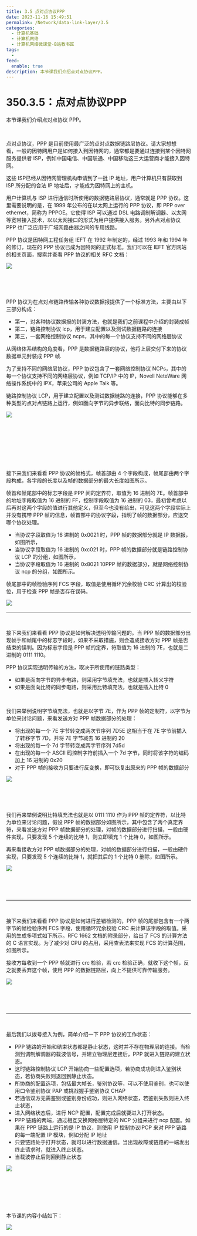 ```yaml
---
title: 3.5 点对点协议PPP
date: 2023-11-16 15:49:51
permalink: /Network/data-link-layer/3.5
categories:
  - 计算机基础
  - 计算机网络
  - 计算机网络微课堂-B站教书匠
tags:
  - 
feed:
  enable: true
description: 本节课我们介绍点对点协议PPP。 
---
```

# 350.3.5：点对点协议PPP

本节课我们介绍点对点协议 PPP。
<!-- more -->

‍

点对点协议，PPP 是目前使用最广泛的点对点数据链路层协议。请大家想想看，‍‍一般的因特网用户是如何接入到因特网的，通常都是要通过连接到某个因特网服务提供者 ISP，‍‍例如中国电信、中国联通、中国移动这三大运营商才能接入因特网。‍‍

这些 ISP‍‍已经从因特网管理机构申请到了一批 IP 地址，用户计算机只有获取到 ISP 所分配的合法 IP 地址后，‍‍才能成为因特网上的主机。

用户计算机与 ISP 进行通信时所使用的数据链路层协议，‍‍通常就是 PPP 协议。这里需要说明的是，在 1999 年公布的在以太网上运行的 PPP 协议，‍‍即 PPP over ethernet，简称为 PPPOE。它使得 ISP 可以通过 DSL 电路调制解调器、‍‍以太网等宽带接入技术，以以太网接口的形式‍‍为用户提供接入服务。‍‍另外点对点协议 PPP 也广泛应用于广域网路由器之间的专用线路。‍‍

PPP 协议是因特网工程任务组 IEFT 在 1992 年制定的，经过 1993 年‍‍和 1994 年的修订，现在的 PPP 协议已成为因特网的正式标准。‍‍我们可以在 IEFT 官方网站的相关页面，搜索并查看 PPP 协议的相关 RFC 文档：

​![](https://image.peterjxl.com/blog/image-20211212153915-nzaeovv.png)​

‍

‍

PPP 协议为在点对点链路传输各种协议数据报提供了一个标准方法，‍‍主要由以下三部分构成：

* 第一，对各种协议数据报的封装方法，‍‍也就是我们之前课程中介绍的封装成帧
* 第二，链路控制协议 lcp，用于建立配置‍‍以及测试数据链路的连接
* 第三，一套网络控制协议 ncps，其中的每一个协议‍‍支持不同的网络层协议

从网络体系结构的角度看，PPP 是数据链路层的协议，‍‍他将上层交付下来的协议数据单元‍‍封装成 PPP 帧.

为了支持不同的网络层协议，PPP 协议包含了一套网络控制协议 NCPs，其中的每一个协议支持不同的网络层协议，例如 TCP/IP 中的 IP‍‍，Novell NeteWare 网络操作系统中的 IPX，苹果公司的 Apple Talk 等。

链路控制协议 LCP，用于建立配置以及测试数据链路的连接，PPP 协议能够在多种类型的点对点链路上运行，‍‍例如面向字节的异步联络，‍‍面向比特的同步链路。‍‍

​![](https://image.peterjxl.com/blog/image-20211212160347-f5ngmzk.png)​

‍

‍

‍

‍

接下来我们来看看 PPP 协议的帧格式，帧首部由 4 个字段构成，‍‍帧尾部由两个字段构成，各字段的长度以及帧的数据部分的最大长度如图所示‍‍。

帧首和帧尾部中的标志字段是 PPP 间的定界符，取值为 16 进制的 7E。‍‍帧首部中的地址字段取值为 16 进制的 FF，控制字段取值为 16 进制的 03，‍‍最初曾考虑以后再对这两个字段的值进行其他定义，‍‍但至今也没有给出，可见这两个字段实际上并没有携带 PPP 帧的信息，帧首部中的协议字段，‍‍指明了帧的数据部分，应送交哪个协议处理。

* 当协议字段取值为 16 进制的 0x0021 时，‍‍PPP 帧的数据部分就是 IP 数据报，如图所示，
* 当协议字段取值为 16 进制的 0xc021 时，‍‍PPP 帧的数据部分就是链路控制协议 LCP 的分组，如图所示，‍‍
* 当协议字段取值为 16 进制的 0x8021 10PPP 帧的数据部分，就是网络控制协议 ncp 的分组，‍‍如图所示。

帧尾部中的帧检验序列 FCS 字段，‍‍取值是使用循环冗余校验 CRC 计算出的校验位，用于检查 PPP 帧是否存在误码。‍‍

​![](https://image.peterjxl.com/blog/image-20211212160653-kk9yg5w.png)​

---

‍

接下来‍‍我们来看看 PPP 协议是如何解决透明传输问题的。‍‍当 PPP 帧的数据部分‍‍出现帧手和帧尾中的标志字段时，如果不采取措施，‍‍则会造成接收方对 PPP 帧是否结束的误判。因为标志字段是 PPP 帧的定界，符‍‍取值为 16 进制的 7E，也就是二进制的 0111 1110。

PPP 协议实现透明传输的方法，‍‍取决于所使用的链路类型：

* 如果是面向字节的异步电路，则采用字节填充法，也就是插入转义字符
* 如果是面向比特的同步电路，则采用比特填充法，也就是插入比特 0

‍

我们来举例说明字节填充法，也就是以字节 7E，作为 PPP 帧的定制符，‍‍以字节为单位来讨论问题，来看发送方对 PPP 帧数据部分的处理：

* 将出现的每一个 7E 字节转变成两次节序列 7D5E  这相当于在 7E 字节前插入了转移字节 7D，并将 7E 字节减去 16 进制的 20
* 将出现的每一个 7d 字节‍‍转变成两字节序列 7d5d
* 在出现的每一个 ASCII 码控制字符前‍‍插入一个 7d 字节，同时将该字符的编码加上 16 进制的 0x20
* 对于 PPP 帧的接收方只要进行反变换，即可恢复出原来的 PPP 帧的数据部分

​![](https://image.peterjxl.com/blog/image-20211212160944-mxeaxmc.png)​

‍

‍

我们再来举例说明比特填充法也就是以 0111 1110 作为 PPP 帧的定界符，‍‍以比特为单位来讨论问题，‍‍假设 PPP 帧的数据部分如图所示，其中包含了两个真定界符，‍‍来看发送方对 PPP 帧数据部分的处理，对帧的数据部分进行扫描，一般由硬件实现，‍‍只要发现 5 个连续的比特 1，则立即填充 1 个比特 0，如图所示。‍‍

再来看接收方对 PPP 帧数据部分的处理，对帧的数据部分进行扫描，一般由硬件实现，‍‍只要发现 5 个连续的比特 1，就把其后的 1 个比特 0 删除，如图所示。‍‍

​![](https://image.peterjxl.com/blog/image-20211212161208-wgl0e10.png)​

‍

‍

---

‍

接下来‍‍我们来看看 PPP 协议‍‍是如何进行差错检测的，PPP 帧的尾部包含有一个两字节的帧检验序列 FCS 字段，‍‍使用循环冗余校验 CRC 来计算该字段的取值。采用的生成多项式如下所示。‍‍RFC 1662 文档的附录部分，给出了 FCS 的计算方法的 C 语言实现。‍‍为了减少对 CPU 的占用，采用查表法来实现 FCS 的计算范围，如图所示。

接收方每收到一个 PPP 帧就进行 crc 检验，若 crc 检验正确，就收下这个帧，‍‍反之就要丢弃这个帧，‍‍使用 PPP 的数据链路层，向上不提供可靠传输服务。

​![](https://image.peterjxl.com/blog/image-20211212161316-1688564.png)​

‍

‍

---

‍

最后我们以拨号接入为例，‍‍简单介绍一下 PPP 协议的工作状态：

* PPP 链路的开始和结束状态都是静止状态，‍‍这时并不存在物理层的连接。当检测到调制解调器的载波信号，并建立物理层连接后，‍‍PPP 就进入链路的建立状态。‍‍
* 这时链路控制协议 LCP 开始协商一些配置选项，‍‍若协商成功‍‍则进入鉴别状态，若协商失败则退回到静止状态。
* 所协商的配置选项，‍‍包括最大帧长，鉴别协议等，可以不使用鉴别，也可以使用口令鉴别协议 PAP 或挑战握手鉴别协议 CHAP
* 若通信双方无需鉴别或鉴别身份成功，‍‍则进入网络状态，若鉴别失败则进入终止状态，
* 进入网络状态后，进行 NCP 配置，‍‍配置完成后就要进入打开状态。
* PPP 链路的两端，通过相互交换网络层特定的 NCP 分组‍‍来进行 ncp 配置。‍‍如果在 PPP 链路上运行的是 IP 协议，则使用 IP 控制协议IPCP 来对 PPP 链路的每一端配置 IP 模块，例如分配 IP 地址
* 只要链路处于打开状态，‍‍就可以进行数据通信。当出现故障或链路的一端发出终止请求时，就进入终止状态。‍‍
* 当载波停止后‍‍则回到静止状态

​![](https://image.peterjxl.com/blog/image-20211212161541-63ndivo.png)​

‍

‍

‍

本节课的内容小结如下：

​![](https://image.peterjxl.com/blog/image-20211212161550-gp45ch7.png)​

‍

‍

‍

